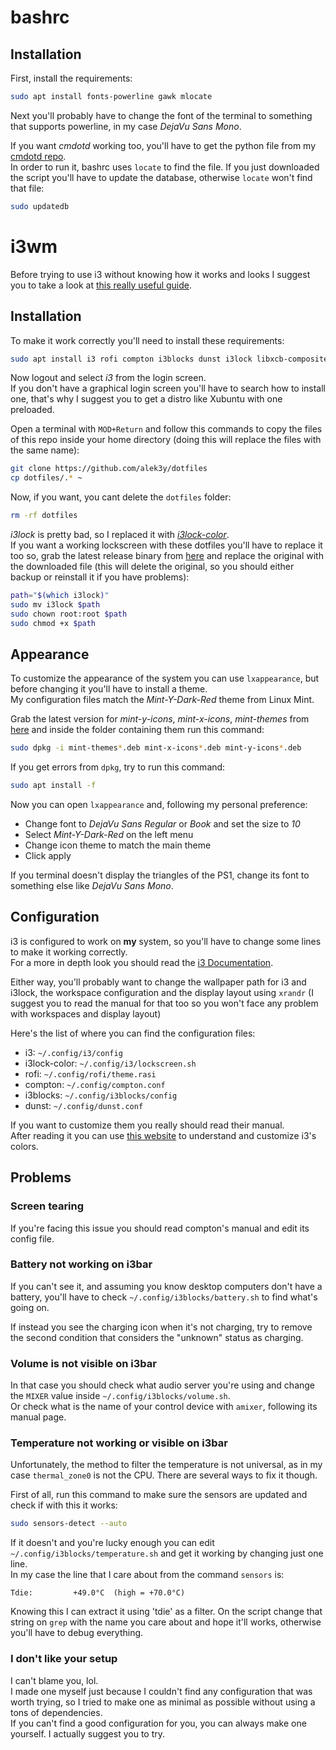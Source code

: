# bashrc

## Installation
First, install the requirements:
```bash
sudo apt install fonts-powerline gawk mlocate
```

Next you'll probably have to change the font of the terminal to something that supports powerline, in my case *DejaVu Sans Mono*.

If you want *cmdotd* working too, you'll have to get the python file from my [cmdotd repo](https://github.com/alek3y/cmdotd). \
In order to run it, bashrc uses `locate` to find the file. If you just downloaded the script you'll have to update the database, otherwise `locate` won't find that file:
```bash
sudo updatedb
```

# i3wm
Before trying to use i3 without knowing how it works and looks I suggest you to take a look at [this really useful guide](https://www.youtube.com/playlist?list=PL5ze0DjYv5DbCv9vNEzFmP6sU7ZmkGzcf).

## Installation
To make it work correctly you'll need to install these requirements:
```bash
sudo apt install i3 rofi compton i3blocks dunst i3lock libxcb-composite0 fonts-noto-color-emoji xautolock lm-sensors acpi lxappearance pavucontrol gawk
```

Now logout and select *i3* from the login screen. \
If you don't have a graphical login screen you'll have to search how to install one, that's why I suggest you to get a distro like Xubuntu with one preloaded.

Open a terminal with `MOD+Return` and follow this commands to copy the files of this repo inside your home directory (doing this will replace the files with the same name):
```bash
git clone https://github.com/alek3y/dotfiles
cp dotfiles/.* ~
```

Now, if you want, you cant delete the `dotfiles` folder:
```bash
rm -rf dotfiles
```

*i3lock* is pretty bad, so I replaced it with [*i3lock-color*](https://github.com/Raymo111/i3lock-color). \
If you want a working lockscreen with these dotfiles you'll have to replace it too so, grab the latest release binary from [here](https://github.com/Raymo111/i3lock-color/releases) and replace the original with the downloaded file (this will delete the original, so you should either backup or reinstall it if you have problems):
```bash
path="$(which i3lock)"
sudo mv i3lock $path
sudo chown root:root $path
sudo chmod +x $path
```

## Appearance
To customize the appearance of the system you can use `lxappearance`, but before changing it you'll have to install a theme. \
My configuration files match the *Mint-Y-Dark-Red* theme from Linux Mint.

Grab the latest version for *mint-y-icons*, *mint-x-icons*, *mint-themes* from [here](http://packages.linuxmint.com/pool/main/m/) and inside the folder containing them run this command:
```bash
sudo dpkg -i mint-themes*.deb mint-x-icons*.deb mint-y-icons*.deb
```

If you get errors from `dpkg`, try to run this command:
```bash
sudo apt install -f
```

Now you can open `lxappearance` and, following my personal preference:
- Change font to *DejaVu Sans Regular* or *Book* and set the size to *10*
- Select *Mint-Y-Dark-Red* on the left menu
- Change icon theme to match the main theme
- Click apply

If you terminal doesn't display the triangles of the PS1, change its font to something else like *DejaVu Sans Mono*.

## Configuration
i3 is configured to work on **my** system, so you'll have to change some lines to make it working correctly. \
For a more in depth look you should read the [i3 Documentation](https://i3wm.org/docs/userguide.html).

Either way, you'll probably want to change the wallpaper path for i3 and i3lock, the workspace configuration and the display layout using `xrandr` (I suggest you to read the manual for that too so you won't face any problem with workspaces and display layout)

Here's the list of where you can find the configuration files:
- i3: `~/.config/i3/config`
- i3lock-color: `~/.config/i3/lockscreen.sh`
- rofi: `~/.config/rofi/theme.rasi`
- compton: `~/.config/compton.conf`
- i3blocks: `~/.config/i3blocks/config`
- dunst: `~/.config/dunst.conf`

If you want to customize them you really should read their manual. \
After reading it you can use [this website](https://thomashunter.name/i3-configurator/) to understand and customize i3's colors.

## Problems

### Screen tearing
If you're facing this issue you should read compton's manual and edit its config file.

### Battery not working on i3bar
If you can't see it, and assuming you know desktop computers don't have a battery, you'll have to check `~/.config/i3blocks/battery.sh` to find what's going on.

If instead you see the charging icon when it's not charging, try to remove the second condition that considers the "unknown" status as charging.

### Volume is not visible on i3bar
In that case you should check what audio server you're using and change the `MIXER` value inside `~/.config/i3blocks/volume.sh`. \
Or check what is the name of your control device with `amixer`, following its manual page.

### Temperature not working or visible on i3bar
Unfortunately, the method to filter the temperature is not universal, as in my case `thermal_zone0` is not the CPU. There are several ways to fix it though.

First of all, run this command to make sure the sensors are updated and check if with this it works:
```bash
sudo sensors-detect --auto
```

If it doesn't and you're lucky enough you can edit `~/.config/i3blocks/temperature.sh` and get it working by changing just one line. \
In my case the line that I care about from the command `sensors` is:
```
Tdie:         +49.0°C  (high = +70.0°C)
```
Knowing this I can extract it using 'tdie' as a filter. On the script change that string on `grep` with the name you care about and hope it'll works, otherwise you'll have to debug everything.

### I don't like your setup
I can't blame you, lol. \
I made one myself just because I couldn't find any configuration that was worth trying, so I tried to make one as minimal as possible without using a tons of dependencies. \
If you can't find a good configuration for you, you can always make one yourself. I actually suggest you to try.